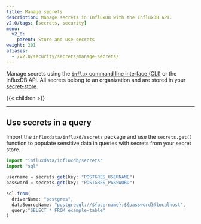 ```yaml
---
title: Manage secrets
description: Manage secrets in InfluxDB with the InfluxDB API.
v2.0/tags: [secrets, security]
menu:
  v2_0:
    parent: Store and use secrets
weight: 201
aliases:
  - /v2.0/security/secrets/manage-secrets/
---
```


Manage secrets using the [`influx` command line interface (CLI)](/v2.0/reference/cli/influx/) or the InfluxDB API.
All secrets belong to an organization and are stored in your [secret-store](/v2.0/security/secrets/).

{{< children >}}

---

## Use secrets in a query
Import the `influxdata/influxd/secrets` package and use the `secrets.get()` function
to populate sensitive data in queries with secrets from your secret store.

```js
import "influxdata/influxdb/secrets"
import "sql"

username = secrets.get(key: "POSTGRES_USERNAME")
password = secrets.get(key: "POSTGRES_PASSWORD")

sql.from(
  driverName: "postgres",
  dataSourceName: "postgresql://${username}:${password}@localhost",
  query:"SELECT * FROM example-table"
)
```

